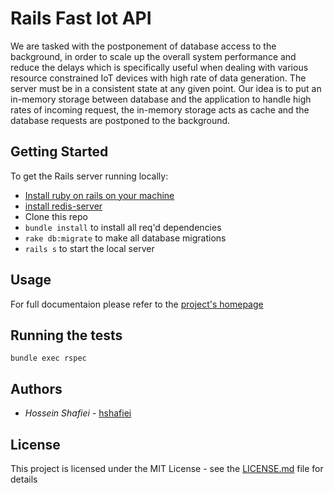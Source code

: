 # Rails Fast Iot API
We are tasked with the postponement of database access to the background, in order to scale up the overall system performance and reduce the delays which is specifically useful when dealing with various resource constrained IoT devices with high rate of data generation. The server must be in a consistent state at any given point. Our idea is to put an in-memory storage between database and the application to handle high rates of incoming request, the in-memory storage acts as cache and the database requests are postponed to the background.

## Getting Started
To get the Rails server running locally:
* [Install ruby on rails on your machine](https://gorails.com/setup)
* [install redis-server](https://redis.io/topics/quickstart)
* Clone this repo
* `bundle install` to install all req'd dependencies
* `rake db:migrate` to make all database migrations
* `rails s` to start the local server
## Usage
For full documentaion please refer to the [project's homepage](https://agile-wildwood-66481.herokuapp.com/)
## Running the tests

`bundle exec rspec`

## Authors

* *Hossein Shafiei* - [hshafiei](https://github.com/hshafiei)

## License

This project is licensed under the MIT License - see the [LICENSE.md](LICENSE.md) file for details

